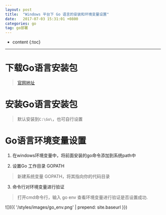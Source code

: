 ```yaml
---
layout: post
title:  "Windows 平台下 Go 语言的安装和环境变量设置"
date:   2017-07-03 15:31:01 +0800
categories: go
tag: go部署
---
```


* content
{:toc}


******

# 下载Go语言安装包
>[官网地址](https://golang.org/dl/)


# 安装Go语言安装包
>默认安装到`C:\Go\`，也可自行设置


# Go语言环境变量设置
1. 在windows环境变量中，将前面安装的go命令添加到系统path中


2. 设置Go 工作目录 GOPATH
>新建系统变量 GOPATH，将其指向你的代码目录


3. 命令行对环境变量进行验证
>打开cmd命令行，输入 go env 查看环境变量进行验证是否设置成功.

![]({{ '/styles/images/go_env.png' | prepend: site.baseurl  }})
